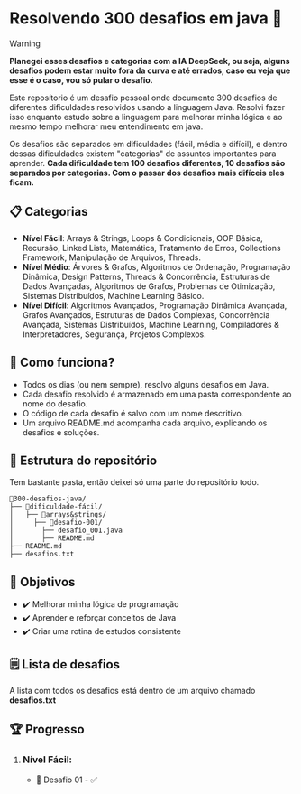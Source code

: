 # Resolvendo 300 desafios em java 🐧
> [!WARNING]  
> **Planegei esses desafios e categorias com a IA DeepSeek, ou seja, alguns desafios podem estar muito fora da curva e até errados, caso eu veja que esse é o caso, vou só pular o desafio.**

Este reposítorio é um desafio pessoal onde documento 300 desafios de diferentes dificuldades resolvidos usando a linguagem Java. Resolvi fazer isso enquanto estudo sobre a linguagem para melhorar minha lógica e ao mesmo tempo melhorar meu entendimento em java.

Os desafios são separados em dificuldades (fácil, média e difícil), e dentro dessas dificuldades existem "categorias" de assuntos importantes para aprender.
**Cada dificuldade tem 100 desafios diferentes, 10 desafios são separados por categorias. Com o passar dos desafios mais difíceis eles ficam.**

## 📋 Categorias
- **Nível Fácil**: Arrays & Strings, Loops & Condicionais, OOP Básica, Recursão, Linked Lists, Matemática, Tratamento de Erros, Collections Framework, Manipulação de Arquivos, Threads.
- **Nível Médio**: Árvores & Grafos, Algoritmos de Ordenação, Programação Dinâmica, Design Patterns, Threads & Concorrência, Estruturas de Dados Avançadas, Algoritmos de Grafos, Problemas de Otimização, Sistemas Distribuídos, Machine Learning Básico.
- **Nível Difícil**: Algoritmos Avançados, Programação Dinâmica Avançada, Grafos Avançados, Estruturas de Dados Complexas, Concorrência Avançada, Sistemas Distribuídos, Machine Learning, Compiladores & Interpretadores, Segurança, Projetos Complexos.

## 📌 Como funciona?
- Todos os dias (ou nem sempre), resolvo alguns desafios em Java.
- Cada desafio resolvido é armazenado em uma pasta correspondente ao nome do desafio.
- O código de cada desafio é salvo com um nome descritivo.
- Um arquivo README.md acompanha cada arquivo, explicando os desafios e soluções.

## 📂 Estrutura do repositório
Tem bastante pasta, então deixei só uma parte do repositório todo.
```plaintext
📂300-desafios-java/
├── 📂dificuldade-fácil/
│   ├── 📂arrays&strings/
│     ├── 📂desafio-001/
│       ├── desafio_001.java
│       ├── README.md
├── README.md
├── desafios.txt
```

## 🚀 Objetivos
- ✔️ Melhorar minha lógica de programação
- ✔️ Aprender e reforçar conceitos de Java
- ✔️ Criar uma rotina de estudos consistente

## 🗒️ Lista de desafios
A lista com todos os desafios está dentro de um arquivo chamado **desafios.txt**
 

## 🏆 Progresso
1. ### Nível Fácil:
   - 📅 Desafio 01 - ✅

